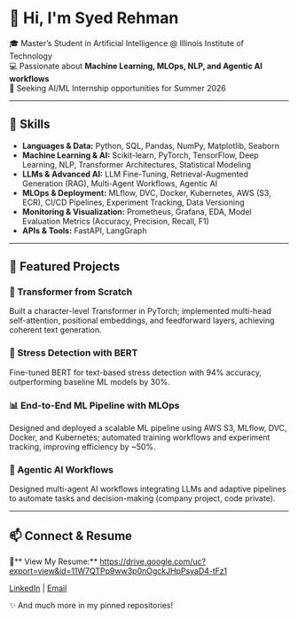 # 👋 Hi, I'm Syed Rehman

🎓 Master’s Student in Artificial Intelligence @ Illinois Institute of Technology  
💻 Passionate about **Machine Learning, MLOps, NLP, and Agentic AI workflows**  
🚀 Seeking AI/ML Internship opportunities for Summer 2026  

---

## 🔑 Skills

- **Languages & Data:** Python, SQL, Pandas, NumPy, Matplotlib, Seaborn  
- **Machine Learning & AI:** Scikit-learn, PyTorch, TensorFlow, Deep Learning, NLP, Transformer Architectures, Statistical Modeling  
- **LLMs & Advanced AI:** LLM Fine-Tuning, Retrieval-Augmented Generation (RAG), Multi-Agent Workflows, Agentic AI  
- **MLOps & Deployment:** MLflow, DVC, Docker, Kubernetes, AWS (S3, ECR), CI/CD Pipelines, Experiment Tracking, Data Versioning  
- **Monitoring & Visualization:** Prometheus, Grafana, EDA, Model Evaluation Metrics (Accuracy, Precision, Recall, F1)  
- **APIs & Tools:** FastAPI, LangGraph  

---

## 🌟 Featured Projects

### 🧠 Transformer from Scratch
Built a character-level Transformer in PyTorch; implemented multi-head self-attention, positional embeddings, and feedforward layers, achieving coherent text generation.  

### 💬 Stress Detection with BERT
Fine-tuned BERT for text-based stress detection with 94% accuracy, outperforming baseline ML models by 30%.  

### 📊 End-to-End ML Pipeline with MLOps
Designed and deployed a scalable ML pipeline using AWS S3, MLflow, DVC, Docker, and Kubernetes; automated training workflows and experiment tracking, improving efficiency by ~50%.  

### 🤖 Agentic AI Workflows
Designed multi-agent AI workflows integrating LLMs and adaptive pipelines to automate tasks and decision-making (company project, code private).

---

## 📫 Connect & Resume

📄** View My Resume:** https://drive.google.com/uc?export=view&id=11W7QTPp9ww3p0nOgckJHpPsyaD4-tFz1

[LinkedIn](https://linkedin.com/in/yourprofile) | [Email](mailto:contactsyed135@gmail.com)  

✨ And much more in my pinned repositories!
